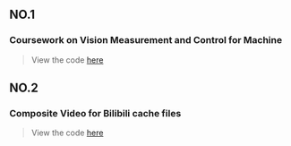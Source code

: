 ## NO.1
### Coursework on Vision Measurement and Control for Machine
> View the code [here](./scripts/monocular_camera_ranging.py)
## NO.2
### Composite Video for Bilibili cache files
> View the code [here](./scripts/bilibili.py)
